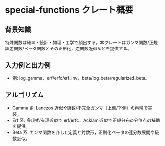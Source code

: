 # special-functions クレート概要

## 背景知識
特殊関数は確率・統計・物理・工学で頻出する。本クレートはガンマ関数/正規誤差関数/ベータ関数とその正則化，逆関数近似などを提供する。

## 入力例と出力例
- 例: log_gamma，erf/erfc/erf_inv，beta/log_beta/regularized_beta。

## アルゴリズム
- Gamma 系: Lanczos 近似や級数/不完全ガンマ（上側/下側）の再帰で実装。
- Erf 系: 多項式/有理近似で erf/erfc，Acklam 近似で正規分布の分位点の補助を提供。
- Beta 系: ガンマ関数を介した定義と対数形，正則化ベータの連分数展開や級数近似。
